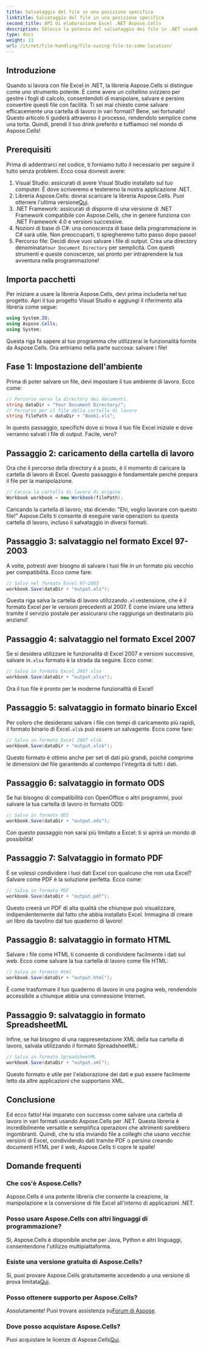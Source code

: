 ```yaml
---
title: Salvataggio del file in una posizione specifica
linktitle: Salvataggio del file in una posizione specifica
second_title: API di elaborazione Excel .NET Aspose.Cells
description: Sblocca la potenza del salvataggio dei file in .NET usando Aspose.Cells. Impara a salvare file Excel in più formati senza sforzo.
type: docs
weight: 11
url: /it/net/file-handling/file-saving-file-to-some-location/
---
```

## Introduzione
Quando si lavora con file Excel in .NET, la libreria Aspose.Cells si distingue come uno strumento potente. È come avere un coltellino svizzero per gestire i fogli di calcolo, consentendoti di manipolare, salvare e persino convertire questi file con facilità. Ti sei mai chiesto come salvare efficacemente una cartella di lavoro in vari formati? Bene, sei fortunato! Questo articolo ti guiderà attraverso il processo, rendendolo semplice come una torta. Quindi, prendi il tuo drink preferito e tuffiamoci nel mondo di Aspose.Cells!
## Prerequisiti
Prima di addentrarci nel codice, ti forniamo tutto il necessario per seguire il tutto senza problemi. Ecco cosa dovresti avere:
1. Visual Studio: assicurati di avere Visual Studio installato sul tuo computer. È dove scriveremo e testeremo la nostra applicazione .NET.
2. Libreria Aspose.Cells: dovrai scaricare la libreria Aspose.Cells. Puoi ottenere l'ultima versione[Qui](https://releases.aspose.com/cells/net/).
3. .NET Framework: assicurati di disporre di una versione di .NET Framework compatibile con Aspose.Cells, che in genere funziona con .NET Framework 4.0 e versioni successive.
4. Nozioni di base di C#: una conoscenza di base della programmazione in C# sarà utile. Non preoccuparti, ti spiegheremo tutto passo dopo passo!
5.  Percorso file: Decidi dove vuoi salvare i file di output. Crea una directory denominata`Your Document Directory` per semplicità.
Con questi strumenti e queste conoscenze, sei pronto per intraprendere la tua avventura nella programmazione!
## Importa pacchetti
Per iniziare a usare la libreria Aspose.Cells, devi prima includerla nel tuo progetto. Apri il tuo progetto Visual Studio e aggiungi il riferimento alla libreria come segue:
```csharp
using System.IO;
using Aspose.Cells;
using System;
```
Questa riga fa sapere al tuo programma che utilizzerai le funzionalità fornite da Aspose.Cells. Ora entriamo nella parte succosa: salvare i file!
## Fase 1: Impostazione dell'ambiente
Prima di poter salvare un file, devi impostare il tuo ambiente di lavoro. Ecco come:
```csharp
// Percorso verso la directory dei documenti.
string dataDir = "Your Document Directory/";
// Percorso per il file della cartella di lavoro
string filePath = dataDir + "Book1.xls";
```
In questo passaggio, specifichi dove si trova il tuo file Excel iniziale e dove verranno salvati i file di output. Facile, vero?
## Passaggio 2: caricamento della cartella di lavoro
Ora che il percorso della directory è a posto, è il momento di caricare la cartella di lavoro di Excel. Questo passaggio è fondamentale perché prepara il file per la manipolazione.
```csharp
// Carica la cartella di lavoro di origine
Workbook workbook = new Workbook(filePath);
```
Caricando la cartella di lavoro, stai dicendo: "Ehi, voglio lavorare con questo file!" Aspose.Cells ti consente di eseguire varie operazioni su questa cartella di lavoro, incluso il salvataggio in diversi formati.
## Passaggio 3: salvataggio nel formato Excel 97-2003
A volte, potresti aver bisogno di salvare i tuoi file in un formato più vecchio per compatibilità. Ecco come fare:
```csharp
// Salva nel formato Excel 97–2003
workbook.Save(dataDir + "output.xls");
```
 Questa riga salva la cartella di lavoro utilizzando`.xls`estensione, che è il formato Excel per le versioni precedenti al 2007. È come inviare una lettera tramite il servizio postale per assicurarsi che raggiunga un destinatario più anziano!
## Passaggio 4: salvataggio nel formato Excel 2007
 Se si desidera utilizzare le funzionalità di Excel 2007 e versioni successive, salvare in`.xlsx` formato è la strada da seguire. Ecco come:
```csharp
// Salva in formato Excel 2007 xlsx
workbook.Save(dataDir + "output.xlsx");
```
Ora il tuo file è pronto per le moderne funzionalità di Excel! 
## Passaggio 5: salvataggio in formato binario Excel
 Per coloro che desiderano salvare i file con tempi di caricamento più rapidi, il formato binario di Excel`.xlsb` può essere un salvagente. Ecco come fare:
```csharp
// Salva in formato Excel 2007 xlsb
workbook.Save(dataDir + "output.xlsb");
```
Questo formato è ottimo anche per set di dati più grandi, poiché comprime le dimensioni del file garantendo al contempo l'integrità di tutti i dati. 
## Passaggio 6: salvataggio in formato ODS
Se hai bisogno di compatibilità con OpenOffice o altri programmi, puoi salvare la tua cartella di lavoro in formato ODS:
```csharp
// Salva in formato ODS
workbook.Save(dataDir + "output.ods");
```
Con questo passaggio non sarai più limitato a Excel: ti si aprirà un mondo di possibilità!
## Passaggio 7: Salvataggio in formato PDF
E se volessi condividere i tuoi dati Excel con qualcuno che non usa Excel? Salvare come PDF è la soluzione perfetta. Ecco come:
```csharp
// Salva in formato PDF
workbook.Save(dataDir + "output.pdf");
```
Questo creerà un PDF di alta qualità che chiunque può visualizzare, indipendentemente dal fatto che abbia installato Excel. Immagina di creare un libro da tavolino dal tuo quaderno di lavoro!
## Passaggio 8: salvataggio in formato HTML
Salvare i file come HTML ti consente di condividere facilmente i dati sul web. Ecco come salvare la tua cartella di lavoro come file HTML:
```csharp
// Salva in formato Html
workbook.Save(dataDir + "output.html");
```
È come trasformare il tuo quaderno di lavoro in una pagina web, rendendolo accessibile a chiunque abbia una connessione Internet.
## Passaggio 9: salvataggio in formato SpreadsheetML
Infine, se hai bisogno di una rappresentazione XML della tua cartella di lavoro, salvala utilizzando il formato SpreadsheetML:
```csharp
// Salva in formato SpreadsheetML
workbook.Save(dataDir + "output.xml");
```
Questo formato è utile per l'elaborazione dei dati e può essere facilmente letto da altre applicazioni che supportano XML.
## Conclusione
Ed ecco fatto! Hai imparato con successo come salvare una cartella di lavoro in vari formati usando Aspose.Cells per .NET. Questa libreria è incredibilmente versatile e semplifica operazioni che altrimenti sarebbero ingombranti. Quindi, che tu stia inviando file a colleghi che usano vecchie versioni di Excel, condividendo dati tramite PDF o persino creando documenti HTML per il web, Aspose.Cells ti copre le spalle!
## Domande frequenti
### Che cos'è Aspose.Cells?
Aspose.Cells è una potente libreria che consente la creazione, la manipolazione e la conversione di file Excel all'interno di applicazioni .NET.
### Posso usare Aspose.Cells con altri linguaggi di programmazione?
Sì, Aspose.Cells è disponibile anche per Java, Python e altri linguaggi, consentendone l'utilizzo multipiattaforma.
### Esiste una versione gratuita di Aspose.Cells?
 Sì, puoi provare Aspose.Cells gratuitamente accedendo a una versione di prova limitata[Qui](https://releases.aspose.com/).
### Posso ottenere supporto per Aspose.Cells?
 Assolutamente! Puoi trovare assistenza su[Forum di Aspose](https://forum.aspose.com/c/cells/9).
### Dove posso acquistare Aspose.Cells?
 Puoi acquistare le licenze di Aspose.Cells[Qui](https://purchase.aspose.com/buy).
